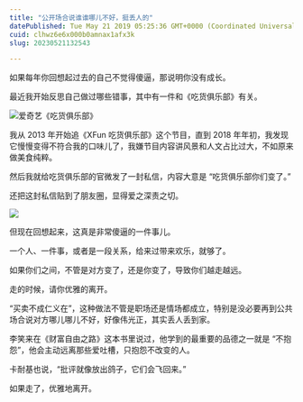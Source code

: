 ```yaml
---
title: "公开场合说谁谁哪儿不好，挺丢人的"
datePublished: Tue May 21 2019 05:25:36 GMT+0000 (Coordinated Universal Time)
cuid: clhwz6e6x000b0amnax1afx3k
slug: 20230521132543

---
```


如果每年你回想起过去的自己不觉得傻逼，那说明你没有成长。

最近我开始反思自己做过哪些错事，其中有一件和《吃货俱乐部》有关。

![爱奇艺《吃货俱乐部》](https://cdn.hashnode.com/res/hashnode/image/upload/v1684646797481/4826ea7d-2160-4768-9022-43c942529b31.jpeg)

我从 2013 年开始追《XFun 吃货俱乐部》这个节目，直到 2018 年年初，我发现它慢慢变得不符合我的口味儿了，我嫌节目内容讲风景和人文占比过大，不如原来做美食纯粹。

然后我就给吃货俱乐部的官微发了一封私信，内容大意是 “吃货俱乐部你们变了。”

还把这封私信贴到了朋友圈，显得爱之深责之切。

![](https://cdn.hashnode.com/res/hashnode/image/upload/v1684646802188/86f6cf0a-7010-4e83-b612-7e6b4abb6c27.jpeg)

但现在回想起来，这真是非常傻逼的一件事儿。

一个人、一件事，或者是一段关系，给来过带来欢乐，就够了。

如果你们之间，不管是对方变了，还是你变了，导致你们越走越远。

走的时候，请你优雅的离开。

“买卖不成仁义在”，这种做法不管是职场还是情场都成立，特别是没必要再到公共场合说对方哪儿哪儿不好，好像伟光正，其实丢人丢到家。

李笑来在《财富自由之路》这本书里说过，他学到的最重要的品德之一就是 “不抱怨”，他会主动远离那些爱吐槽，只抱怨不改变的人。

卡耐基也说，“批评就像放出鸽子，它们会飞回来。”

如果走了，优雅地离开。